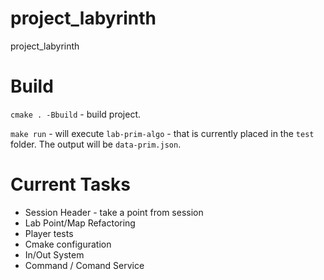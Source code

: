 # project_labyrinth
project_labyrinth



# Build 

``` cmake . -Bbuild ``` - build project. 

``` make run ``` - will execute `lab-prim-algo` - that is currently placed in the `test` folder. The output will be `data-prim.json`.   

# Current Tasks

- Session Header - take a point from session
- Lab Point/Map Refactoring 
- Player tests 
- Cmake configuration 
- In/Out System
- Command / Comand Service
